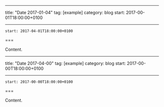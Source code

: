 
---
title: "Date 2017-01-04"
tag: [example]
category: blog
start: 2017-00-01T18:00:00+0100

---

``start: 2017-04-01T18:00:00+0100``

===

Content.

---
title: "Date 2017-04-00"
tag: [example]
category: blog
start: 2017-00-00T18:00:00+0100

---

``start: 2017-00-00T18:00:00+0100``

===

Content.
